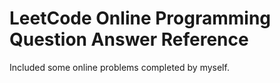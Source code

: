 # LeetCode Online Programming Question Answer Reference

Included some online problems completed by myself.
